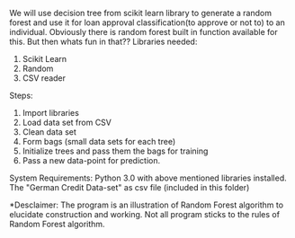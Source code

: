 We will use decision tree from scikit learn library to generate a random forest and use it for loan approval classification(to approve or not to) to an individual. Obviously there is random forest built in function available for this. But then whats fun in that??
Libraries needed: 
1. Scikit Learn
2. Random
3. CSV reader 

Steps:
1. Import libraries
2. Load data set from CSV
3. Clean data set
4. Form bags (small data sets for each tree)
5. Initialize trees and pass them the bags for training
6. Pass a new data-point for prediction.

System Requirements:
Python 3.0 with above mentioned libraries installed.
The "German Credit Data-set" as csv file (included in this folder)


*Desclaimer:
The program is an illustration of Random Forest algorithm to elucidate construction and working. Not all program sticks to the rules of Random Forest algorithm.